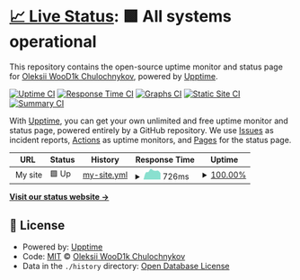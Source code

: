 # [📈 Live Status](https://WooD1k.github.io/hassio-upptime): <!--live status--> **🟩 All systems operational**

This repository contains the open-source uptime monitor and status page for [Oleksii WooD1k Chulochnykov](https://www.linkedin.com/in/alexeychulochnikov/), powered by [Upptime](https://github.com/upptime/upptime).

[![Uptime CI](https://github.com/WooD1k/hassio-upptime/workflows/Uptime%20CI/badge.svg)](https://github.com/WooD1k/hassio-upptime/actions?query=workflow%3A%22Uptime+CI%22)
[![Response Time CI](https://github.com/WooD1k/hassio-upptime/workflows/Response%20Time%20CI/badge.svg)](https://github.com/WooD1k/hassio-upptime/actions?query=workflow%3A%22Response+Time+CI%22)
[![Graphs CI](https://github.com/WooD1k/hassio-upptime/workflows/Graphs%20CI/badge.svg)](https://github.com/WooD1k/hassio-upptime/actions?query=workflow%3A%22Graphs+CI%22)
[![Static Site CI](https://github.com/WooD1k/hassio-upptime/workflows/Static%20Site%20CI/badge.svg)](https://github.com/WooD1k/hassio-upptime/actions?query=workflow%3A%22Static+Site+CI%22)
[![Summary CI](https://github.com/WooD1k/hassio-upptime/workflows/Summary%20CI/badge.svg)](https://github.com/WooD1k/hassio-upptime/actions?query=workflow%3A%22Summary+CI%22)

With [Upptime](https://upptime.js.org), you can get your own unlimited and free uptime monitor and status page, powered entirely by a GitHub repository. We use [Issues](https://github.com/WooD1k/hassio-upptime/issues) as incident reports, [Actions](https://github.com/WooD1k/hassio-upptime/actions) as uptime monitors, and [Pages](https://WooD1k.github.io/hassio-upptime) for the status page.

<!--start: status pages-->
<!-- This summary is generated by Upptime (https://github.com/upptime/upptime) -->
<!-- Do not edit this manually, your changes will be overwritten -->
<!-- prettier-ignore -->
| URL | Status | History | Response Time | Uptime |
| --- | ------ | ------- | ------------- | ------ |
| <img alt="" src="https://icons.duckduckgo.com/ip3/null.ico" height="13"> My site | 🟩 Up | [my-site.yml](https://github.com/WooD1k/hassio-upptime/commits/HEAD/history/my-site.yml) | <details><summary><img alt="Response time graph" src="./graphs/my-site/response-time-week.png" height="20"> 726ms</summary><br><a href="https://WooD1k.github.io/hassio-upptime/history/my-site"><img alt="Response time 750" src="https://img.shields.io/endpoint?url=https%3A%2F%2Fraw.githubusercontent.com%2FWooD1k%2Fhassio-upptime%2FHEAD%2Fapi%2Fmy-site%2Fresponse-time.json"></a><br><a href="https://WooD1k.github.io/hassio-upptime/history/my-site"><img alt="24-hour response time 558" src="https://img.shields.io/endpoint?url=https%3A%2F%2Fraw.githubusercontent.com%2FWooD1k%2Fhassio-upptime%2FHEAD%2Fapi%2Fmy-site%2Fresponse-time-day.json"></a><br><a href="https://WooD1k.github.io/hassio-upptime/history/my-site"><img alt="7-day response time 726" src="https://img.shields.io/endpoint?url=https%3A%2F%2Fraw.githubusercontent.com%2FWooD1k%2Fhassio-upptime%2FHEAD%2Fapi%2Fmy-site%2Fresponse-time-week.json"></a><br><a href="https://WooD1k.github.io/hassio-upptime/history/my-site"><img alt="30-day response time 755" src="https://img.shields.io/endpoint?url=https%3A%2F%2Fraw.githubusercontent.com%2FWooD1k%2Fhassio-upptime%2FHEAD%2Fapi%2Fmy-site%2Fresponse-time-month.json"></a><br><a href="https://WooD1k.github.io/hassio-upptime/history/my-site"><img alt="1-year response time 748" src="https://img.shields.io/endpoint?url=https%3A%2F%2Fraw.githubusercontent.com%2FWooD1k%2Fhassio-upptime%2FHEAD%2Fapi%2Fmy-site%2Fresponse-time-year.json"></a></details> | <details><summary><a href="https://WooD1k.github.io/hassio-upptime/history/my-site">100.00%</a></summary><a href="https://WooD1k.github.io/hassio-upptime/history/my-site"><img alt="All-time uptime 98.08%" src="https://img.shields.io/endpoint?url=https%3A%2F%2Fraw.githubusercontent.com%2FWooD1k%2Fhassio-upptime%2FHEAD%2Fapi%2Fmy-site%2Fuptime.json"></a><br><a href="https://WooD1k.github.io/hassio-upptime/history/my-site"><img alt="24-hour uptime 100.00%" src="https://img.shields.io/endpoint?url=https%3A%2F%2Fraw.githubusercontent.com%2FWooD1k%2Fhassio-upptime%2FHEAD%2Fapi%2Fmy-site%2Fuptime-day.json"></a><br><a href="https://WooD1k.github.io/hassio-upptime/history/my-site"><img alt="7-day uptime 100.00%" src="https://img.shields.io/endpoint?url=https%3A%2F%2Fraw.githubusercontent.com%2FWooD1k%2Fhassio-upptime%2FHEAD%2Fapi%2Fmy-site%2Fuptime-week.json"></a><br><a href="https://WooD1k.github.io/hassio-upptime/history/my-site"><img alt="30-day uptime 100.00%" src="https://img.shields.io/endpoint?url=https%3A%2F%2Fraw.githubusercontent.com%2FWooD1k%2Fhassio-upptime%2FHEAD%2Fapi%2Fmy-site%2Fuptime-month.json"></a><br><a href="https://WooD1k.github.io/hassio-upptime/history/my-site"><img alt="1-year uptime 96.35%" src="https://img.shields.io/endpoint?url=https%3A%2F%2Fraw.githubusercontent.com%2FWooD1k%2Fhassio-upptime%2FHEAD%2Fapi%2Fmy-site%2Fuptime-year.json"></a></details>

<!--end: status pages-->

[**Visit our status website →**](https://WooD1k.github.io/hassio-upptime)

## 📄 License

- Powered by: [Upptime](https://github.com/upptime/upptime)
- Code: [MIT](./LICENSE) © [Oleksii WooD1k Chulochnykov](https://www.linkedin.com/in/alexeychulochnikov/)
- Data in the `./history` directory: [Open Database License](https://opendatacommons.org/licenses/odbl/1-0/)
